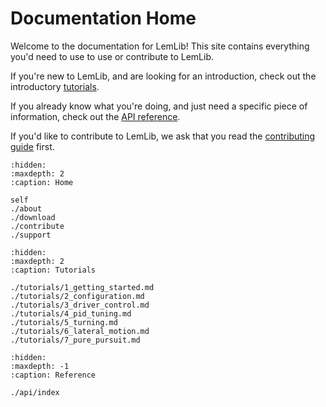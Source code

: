 # Documentation Home

Welcome to the documentation for LemLib! This site contains everything you'd need to use to use or contribute to LemLib.

If you're new to LemLib, and are looking for an introduction, check out the introductory [tutorials](./tutorials/1_getting_started.md).

If you already know what you're doing, and just need a specific piece of information, check out the [API reference](./api/index.md).

If you'd like to contribute to LemLib, we ask that you read the [contributing guide](./contribute.md) first.

```{toctree}
:hidden:
:maxdepth: 2
:caption: Home

self
./about
./download
./contribute
./support
```


```{toctree}
:hidden:
:maxdepth: 2
:caption: Tutorials

./tutorials/1_getting_started.md
./tutorials/2_configuration.md
./tutorials/3_driver_control.md
./tutorials/4_pid_tuning.md
./tutorials/5_turning.md
./tutorials/6_lateral_motion.md
./tutorials/7_pure_pursuit.md
```

```{toctree}
:hidden:
:maxdepth: -1
:caption: Reference

./api/index
```



